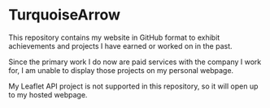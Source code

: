 # TurquoiseArrow

This repository contains my website in GitHub format to exhibit achievements and projects I have earned or worked on in the past.

Since the primary work I do now are paid services with the company I work for, I am unable to display those projects on my personal webpage. 

My Leaflet API project is not supported in this repository, so it will open up to my hosted webpage. 
